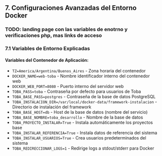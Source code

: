 ## 7. Configuraciones Avanzadas del Entorno Docker

###  TODO: landing page con las variables de enotrno y verificaciones php, mas links de acceso

### 7.1 Variables de Entorno Explicadas

#### Variables del Contenedor de Aplicación:
- `TZ=America/Argentina/Buenos_Aires` - Zona horaria del contenedor
- `DOCKER_NAME=web-toba` - Nombre identificador interno del contenedor web
- `DOCKER_WEB_PORT=8080` - Puerto interno del servidor web
- `TOBA_PASS=toba` - Contraseña por defecto para usuarios de Toba
- `TOBA_BASE_PASS=postgres` - Contraseña de la base de datos PostgreSQL
- `TOBA_INSTALACION_DIR=/var/local/docker-data/framework-instalacion` - Directorio de instalación del framework
- `TOBA_BASE_HOST=db` - Host de la base de datos (nombre del servicio)
- `TOBA_BASE_NOMBRE=toba_desarrollo` - Nombre de la base de datos
- `TOBA_PROYECTO_INSTALAR=True` - Instala automáticamente los proyectos base
- `TOBA_INSTALAR_REFERENCIA=True` - Instala datos de referencia del sistema
- `TOBA_INSTALAR_USUARIOS=True` - Crea usuarios predeterminados del sistema
- `TOBA_REDIRECCIONAR_LOGS=1` - Redirige logs a stdout/stderr para Docker

